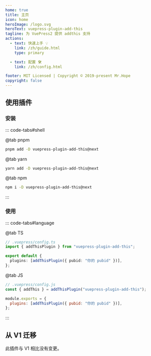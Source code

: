 ```yaml
---
home: true
title: 主页
icon: home
heroImage: /logo.svg
heroText: vuepress-plugin-add-this
tagline: 为 VuePress2 提供 addthis 支持
actions:
  - text: 快速上手 💡
    link: /zh/guide.html
    type: primary

  - text: 配置 🛠
    link: /zh/config.html

footer: MIT Licensed | Copyright © 2019-present Mr.Hope
copyright: false
---
```


## 使用插件

### 安装

::: code-tabs#shell

@tab pnpm

```bash
pnpm add -D vuepress-plugin-add-this@next
```

@tab yarn

```bash
yarn add -D vuepress-plugin-add-this@next
```

@tab npm

```bash
npm i -D vuepress-plugin-add-this@next
```

:::

### 使用

::: code-tabs#language

@tab TS

```ts
// .vuepress/config.ts
import { addThisPlugin } from "vuepress-plugin-add-this";

export default {
  plugins: [addThisPlugin({ pubid: "你的 pubid" })],
};
```

@tab JS

```js
// .vuepress/config.js
const { addThis } = addThisPlugin("vuepress-plugin-add-this");

module.exports = {
  plugins: [addThisPlugin({ pubid: "你的 pubid" })],
};
```

:::

## 从 V1 迁移

此插件与 V1 相比没有变更。
